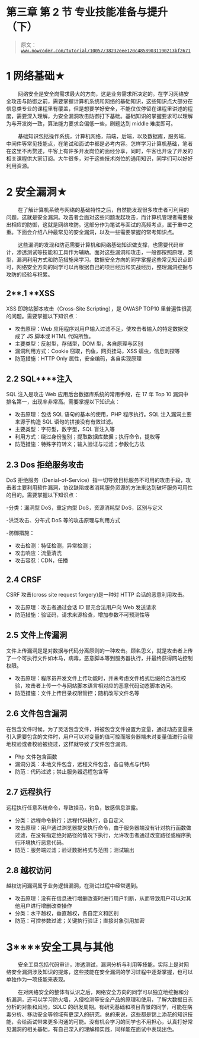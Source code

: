 # 第三章 第 2 节 专业技能准备与提升（下）

> 原文：[`www.nowcoder.com/tutorial/10057/38232eee120c48589031190213bf2671`](https://www.nowcoder.com/tutorial/10057/38232eee120c48589031190213bf2671)

# 1 **网络基础**★

        网络安全是安全岗需求最大的方向，这是业务需求所决定的。在学习网络安全攻击与防御之前，需要掌握计算机系统和网络的基础知识，这些知识点大部分在信息类专业的课程里有覆盖，但是想要学好安全，不能仅仅停留在课程里讲述的程度，需要深入理解，为安全漏洞攻击防御打下基础。基础知识的掌握要求可以理解为与开发岗一致，算法能力要求会偏低一些，刷题达到 middle 难度即可。

        基础知识包括操作系统，计算机网络，前端，后端，以及数据库，服务端，中间件等常见技能点，在笔试和面试中都是必考内容。怎样学习计算机基础，笔者在这里不再赘述，牛客上有许多开发岗位的面经分享，同时，牛客也开设了开发的相关课程供大家订阅。大牛很多，对于这些技术岗位的通用知识，同学们可以好好利用资源。

# 2 **安全漏洞**★

        在了解计算机系统与网络的基础特性之后，自然能发现很多攻击者可利用的问题，这就是安全漏洞。攻击者会面对这些问题发起攻击，而计算机管理者需要做出相应的防御，这就是网络攻防。这部分作为笔试与面试的高频考点，属于重中之重。下面会介绍八种最常见的安全漏洞，以及一些需要掌握的常考知识点。

        这些漏洞的发现和防范需要计算机和网络基础知识做支撑，也需要代码审计，渗透测试等技能和工具作为辅助。面对这些漏洞和攻击，一般都按照原理，类型，漏洞利用方式和防范措施来学习。数据安全方向的同学掌握这些常见知识点即可，网络安全方向的同学可以再根据自己的项目经历和实战经历，整理漏洞挖掘与攻防的经验与积累。

## **2****.1 ****XSS**

XSS 即跨站脚本攻击（Cross-Site Scripting），是 OWASP TOP10 里普遍性很高的问题。需要掌握以下知识点：

*   攻击原理：Web 应用程序对用户输入过滤不足，使攻击者输入的特定数据变成了 JS 脚本或 HTML 代码所致。
*   主要类型：反射型，存储型，DOM 型，各自原理与区别
*   漏洞利用方式：Cookie 窃取，钓鱼，网页挂马，XSS 蠕虫，信息刺探等
*   防范措施：HTTP Only 属性，安全编码，各自实现原理

## 2.2 **SQL****注入**

SQL 注入是攻击 Web 应用后台数据库系统的常用手段，在 17 年 Top 10 漏洞中排名第一，出现率非常高。需要掌握以下知识点：

*   攻击原理：包括 SQL 语句的基本的使用，PHP 程序执行。SQL 注入漏洞主要来源于构造 SQL 语句的拼接没有有效过滤。
*   主要类型：字符型，数字型，SQL 盲注入等
*   利用方式：绕过身份鉴别；提取数据库数据；执行命令，提权等
*   防范措施：特殊字符转义；输入验证与过滤；参数化方法

## 2.3 **Dos 拒绝服务攻击**

DoS 拒绝服务（Denial-of-Service）指一切导致目标服务不可用的攻击手段，攻击者主要利用软件漏洞，协议缺陷或者消耗服务资源的方法来达到破坏服务可用性的目的。需要掌握以下知识点：

-分类：漏洞型 DoS，重定向型 DoS，资源消耗型 DoS，区别与定义

-洪泛攻击、分布式 DoS 等的攻击原理与利用方式

-防御措施：

*   攻击检测：特征检测，异常检测；
*   攻击响应：流量清洗
*   攻击容忍：CDN，任播

## 2.4 **CRSF**

CSRF 攻击(cross site request forgery)是一种对 HTTP 会话的恶意利用攻击。

*   攻击原理：攻击者通过会话 ID 冒充合法用户向 Web 发送请求
*   防范措施：验证码，请求来源检查，增加参数不可预测性等

## 2.5 **文件上传漏洞**

文件上传漏洞是是对数据与代码分离原则的一种攻击。顾名思义，就是攻击者上传了一个可执行文件如木马，病毒，恶意脚本等到服务器执行，并最终获得网站控制权限。

*   攻击原理：程序员开发文件上传功能时，并未考虑文件格式后缀的合法性校验，攻击者上传一个与网站脚本语言相对应的恶意代码动态脚本访问。
*   防范措施：文件上传目录权限管控；随机改写文件名等

## 2.6 **文件包含漏洞**

在包含文件时候，为了灵活包含文件，将被包含文件设置为变量，通过动态变量来引入需要包含的文件时，用户可以对变量的值可控而服务器端未对变量值进行合理地校验或者校验被绕过，这样就导致了文件包含漏洞。

*   Php 文件包含函数
*   漏洞分类：本地文件包含，远程文件包含，各自特点与代码
*   防范：代码过滤；禁止服务器远程包含等

## 2.7 **远程执行**

远程执行任意系统命令，导致挂马，钓鱼，敏感信息泄露。

*   分类：远程命令执行；远程代码执行，各自定义
*   攻击原理：用户通过浏览器提交执行命令，由于服务器端没有针对执行函数做过滤，在没有指定绝对路径的情况下执行，允许攻击者通过改变路径或程序执行环境执行恶意代码。
*   防范：服务端过滤；验证数据格式与范围；测试输出

## 2.8 **越权访问**

越权访问漏洞属于业务逻辑漏洞，在测试过程中经常遇到。

*   攻击原理：没有在信息进行增删改查时进行用户判断，从而导致用户可以对其他用户进行增删改查操作
*   分类：水平越权，垂直越权，各自定义和区别
*   防范：可控参数过滤；关键执行验证；直接对象引用加密

# **3****安全工具与其他**

        安全工具包括代码审计，渗透测试，漏洞分析与利用等技能，实际上是对网络安全漏洞涉及知识的提炼，这些技能在安全漏洞的学习过程中逐渐掌握，也可以单独作为一项技能来表现。

        在对网络安全的整体有认识之后，网络安全方向的同学可以独立地挖掘和分析漏洞，还可以学习防火墙，入侵检测等安全产品的原理和使用，了解大数据日志分析的对象和风险，SDLC 的研发周期。有研究基础和项目背景的同学，可能在病毒分析、移动安全等领域有更深入的研究。总的来说，这些都是锦上添花的知识技能，会给面试带来更多沟通的可能。没有机会学习的同学也不用担心，认真打好常见漏洞的相关基础，有自己深入的理解和实践，同样能在面试中表现出色。
